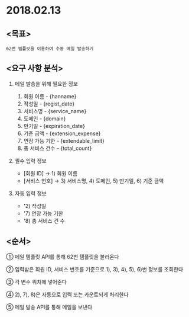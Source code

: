 # 2018.02.13

## <목표>
```
62번 템플릿을 이용하여 수동 메일 발송하기
```

## <요구 사항 분석>

1. 메일 발송을 위해 필요한 정보

	1) 회원 이름 - {hanname}
	2) 작성일 - {regist_date}
	3) 서비스명 - {service_name}
	4) 도메인 - {domain}
	5) 만기일 - {expiration_date}
	6) 기준 금액 - {extension_expense}
	7) 연장 가능 기한 - {extendable_limit}
	8) 총 서비스 건수 - {total_count}


2. 필수 입력 정보

	- [회원 ID] → 1) 회원 이름 
	- [서비스 번호] → 3) 서비스명, 4) 도메인, 5) 만기일, 6) 기준 금액


3. 자동 입력 정보

	- '2) 작성일
	- '7) 연장 가능 기한
	- '8) 총 서비스 건 수



## <순서>

① 메일 템플릿 API를 통해 62번 템플릿을 불러온다

② 입력받은 회원 ID, 서비스 번호를 기준으로 1), 3), 4), 5), 6)번 정보를 조회한다

③ 각 변수 위치에 넣어준다

④ 2), 7), 8)은 자동으로 입력 또는 카운트되게 처리한다

⑤ 메일 발송 API를 통해 메일을 보낸다
